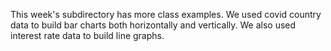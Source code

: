 This week's subdirectory has more class examples. We used covid country data to build bar charts both horizontally and vertically. We also used interest rate data to build line graphs.
